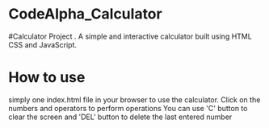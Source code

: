 # CodeAlpha_Calculator  
#Calculator Project
. A simple and interactive calculator built using HTML CSS and JavaScript.
# How to use
simply one index.html file in your browser to use the calculator.
Click on the numbers and operators to perform operations
You can use 'C' button to clear the screen and 'DEL' button to delete the last entered number
